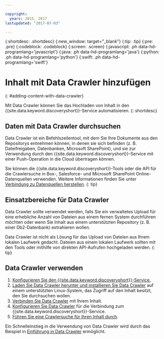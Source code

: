 ```yaml
---

copyright:
  years: 2015, 2017
lastupdated: "2017-07-03"

---
```


{:shortdesc: .shortdesc}
{:new_window: target="_blank"}
{:tip: .tip}
{:pre: .pre}
{:codeblock: .codeblock}
{:screen: .screen}
{:javascript: .ph data-hd-programlang='javascript'}
{:java: .ph data-hd-programlang='java'}
{:python: .ph data-hd-programlang='python'}
{:swift: .ph data-hd-programlang='swift'}

# Inhalt mit Data Crawler hinzufügen
{: #adding-content-with-data-crawler}

Mit Data Crawler können Sie das Hochladen von Inhalt in den {{site.data.keyword.discoveryshort}}-Service automatisieren.
{: shortdesc}

## Daten mit Data Crawler durchsuchen

Data Crawler ist ein Befehlszeilentool, mit dem Sie Ihre Dokumente aus den Repositorys entnehmen können, in denen sie sich befinden (z. B. Dateifreigaben, Datenbanken, Microsoft SharePoint), und sie zur Verwendung durch den {{site.data.keyword.discoveryshort}}-Service mit einer Push-Operation in die Cloud übertragen können.

Sie können die {{site.data.keyword.discoveryshort}}-Tools oder die API für die Crawlersuche in Box-, Salesforce- und Microsoft SharePoint Online-Datenquellen verwenden. Weitere Informationen finden Sie unter [Verbindung zu Datenquellen herstellen](/docs/services/discovery/connect.html).
{: tip}

## Einsatzbereiche für Data Crawler

Data Crawler sollte verwendet werden, falls Sie ein verwaltetes Upload für eine erhebliche Anzahl von Dateien aus einem fernen System durchführen möchten oder wenn Sie Inhalt aus einem unterstützten Repository (z. B. einer Db2-Datenbank) extrahieren wollen.

Data Crawler ist nicht als Lösung für das Upload von Dateien aus Ihrem lokalen Laufwerk gedacht. Dateien aus einem lokalen Laufwerk sollten mit den Tools oder mithilfe von direkten API-Aufrufen hochgeladen werden.
{: tip}

## Data Crawler verwenden

1. [Konfigurieren Sie den {{site.data.keyword.discoveryshort}}-Service.](/docs/services/discovery/building.html#configuring-your-service)
1. [Laden Sie Data Crawler herunter und installieren Sie Data Crawler](/docs/services/discovery/data-crawler-install.html) auf einem unterstützten Linux-System, das Zugriff auf den Inhalt besitzt, den Sie durchsuchen wollen.
1. [Verbinden Sie Data Crawler](/docs/services/discovery/data-crawler-seeds.html) mit Ihrem Inhalt.
1. [Konfigurieren Sie Data Crawler](/docs/services/discovery/data-crawler-discovery.html) für die Verbindung zum {{site.data.keyword.discoveryshort}}-Service.
1. [Führen Sie eine Crawlersuche für Ihren Inhalt durch](/docs/services/discovery/data-crawler-run.html).

Ein Schnelleinstieg in die Verwendung von Data Crawler wird durch das Beispiel in [Einführung in Data Crawler](/docs/services/discovery/data-crawler-qs.html) ermöglicht.
